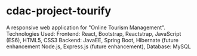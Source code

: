 # cdac-project-tourify
A responsive web application for "Online Tourism Management".  Technologies Used:  Frontend: React, Bootstrap, Reactstrap, JavaScript (ES6), HTML5, CSS3 Backend: JavaEE, Spring Boot, Hibernate (future enhancement Node.js, Express.js (future enhancement),  Database: MySQL
